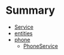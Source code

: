 # Summary

* [Service](Service.md)
* [entities](entities.md)
* [phone](phone/init.md)
  * [PhoneService](phone/PhoneService.md)
